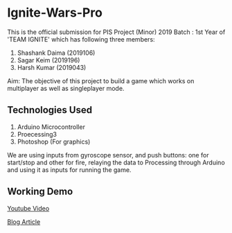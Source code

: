 # Ignite-Wars-Pro

This is the official submission for PIS Project (Minor) 2019 Batch : 1st Year of 'TEAM IGNITE' which has following three members:

1. Shashank Daima (2019106)
2. Sagar Keim (2019196)
3. Harsh Kumar (2019043)

Aim: The objective of this project to build a game which works on multiplayer as well as singleplayer mode. 

## Technologies Used

1. Arduino Microcontroller
2. Proecessing3
3. Photoshop (For graphics)

We are using inputs from gyroscope sensor, and push buttons: one for start/stop and other for fire, relaying the data to Processing through Arduino and using it as inputs for running the game.

## Working Demo
[Youtube Video](https://www.youtube.com/watch?v=pUqISgHpKUU)

[Blog Article](https://onthinice935902688.wordpress.com/2019/11/12/prototyping-interactive-systems/)
